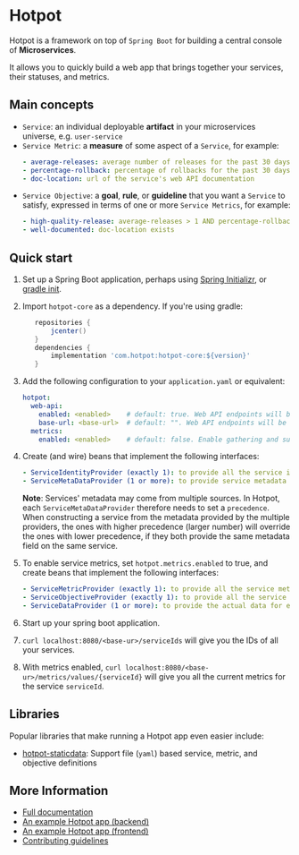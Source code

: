 # Hotpot

Hotpot is a framework on top of `Spring Boot` for building a central console of **Microservices**.

It allows you to quickly build a web app that brings together your services, their statuses, and metrics.

## Main concepts
- `Service`: an individual deployable **artifact** in your microservices universe, e.g. `user-service`
- `Service Metric`: a **measure** of some aspect of a `Service`, for example:
    ```yaml
    - average-releases: average number of releases for the past 30 days
    - percentage-rollback: percentage of rollbacks for the past 30 days
    - doc-location: url of the service's web API documentation
    ```
- `Service Objective`: a **goal**, **rule**, or **guideline** that you want a `Service` to satisfy,
expressed in terms of one or more `Service Metrics`, for example:
    ```yaml
    - high-quality-release: average-releases > 1 AND percentage-rollback < 20%
    - well-documented: doc-location exists
    ```

## Quick start
1. Set up a Spring Boot application, perhaps using [Spring Initializr](https://start.spring.io/), or
[gradle init](https://guides.gradle.org/building-spring-boot-2-projects-with-gradle/).
1. Import `hotpot-core` as a dependency. If you're using gradle:
    ```groovy
       repositories {
           jcenter()
       }
       dependencies {
           implementation 'com.hotpot:hotpot-core:${version}'
       }
    ```
1. Add the following configuration to your `application.yaml` or equivalent:
    ```yaml
    hotpot:
      web-api:
        enabled: <enabled>    # default: true. Web API endpoints will be exposed.
        base-url: <base-url>  # default: "". Web API endpoints will be exposed under the <base-url> sub-path
      metrics:
        enabled: <enabled>    # default: false. Enable gathering and surfacing service level metrics and objectives.
    ```
1. Create (and wire) beans that implement the following interfaces:
    ```yaml
    - ServiceIdentityProvider (exactly 1): to provide all the service identifiers
    - ServiceMetaDataProvider (1 or more): to provide service metadata given a service identifier
    ```
    **Note**: Services' metadata may come from multiple sources. In Hotpot, each `ServiceMetaDataProvider` therefore
    needs to set a `precedence`. When constructing a service from the metadata provided by the multiple providers, the
    ones with higher precedence (larger number) will override the ones with lower precedence, if they both provide the
    same metadata field on the same service.

1. To enable service metrics, set `hotpot.metrics.enabled` to true, and create beans that implement the following
interfaces:
    ```yaml
    - ServiceMetricProvider (exactly 1): to provide all the service metrics
    - ServiceObjectiveProvider (exactly 1): to provide all the service objectives
    - ServiceDataProvider (1 or more): to provide the actual data for each metric defined in the ServiceMetricProvider
    ```
1. Start up your spring boot application.
1. `curl localhost:8080/<base-ur>/serviceIds` will give you the IDs of all your services.
1. With metrics enabled, `curl localhost:8080/<base-ur>/metrics/values/{serviceId}` will give you all the current
metrics for the service `serviceId`.

## Libraries
Popular libraries that make running a Hotpot app even easier include:
- [hotpot-staticdata](./hotpot-staticdata): Support file (`yaml`) based service, metric, and objective definitions

## More Information
- [Full documentation](./hotpot-core/docs/API.md)
- [An example Hotpot app (backend)](./hotpot-app)
- [An example Hotpot app (frontend)](./hotpot-app-frontend)
- [Contributing guidelines](./CONTRIBUTING.md)
